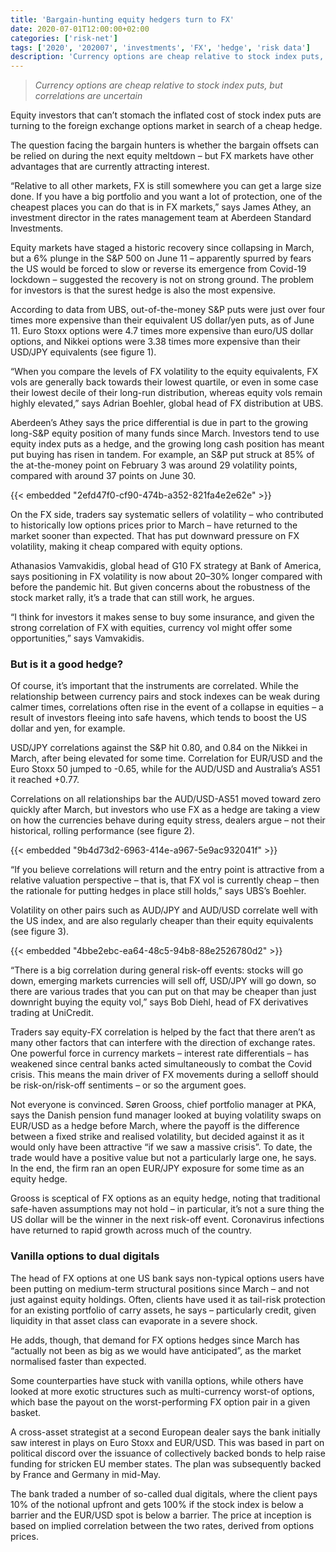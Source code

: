 ```yaml
---
title: 'Bargain-hunting equity hedgers turn to FX'
date: 2020-07-01T12:00:00+02:00
categories: ['risk-net']
tags: ['2020', '202007', 'investments', 'FX', 'hedge', 'risk data']
description: 'Currency options are cheap relative to stock index puts, but correlations are uncertain'
---
```


> _Currency options are cheap relative to stock index puts, but correlations are uncertain_

Equity investors that can’t stomach the inflated cost of stock index puts are turning to the foreign exchange options market in search of a cheap hedge.

The question facing the bargain hunters is whether the bargain offsets can be relied on during the next equity meltdown – but FX markets have other advantages that are currently attracting interest.

“Relative to all other markets, FX is still somewhere you can get a large size done. If you have a big portfolio and you want a lot of protection, one of the cheapest places you can do that is in FX markets,” says James Athey, an investment director in the rates management team at Aberdeen Standard Investments.

Equity markets have staged a historic recovery since collapsing in March, but a 6% plunge in the S&P 500 on June 11 – apparently spurred by fears the US would be forced to slow or reverse its emergence from Covid-19 lockdown – suggested the recovery is not on strong ground. The problem for investors is that the surest hedge is also the most expensive.

According to data from UBS, out-of-the-money S&P puts were just over four times more expensive than their equivalent US dollar/yen puts, as of June 11. Euro Stoxx options were 4.7 times more expensive than euro/US dollar options, and Nikkei options were 3.38 times more expensive than their USD/JPY equivalents (see figure 1).

“When you compare the levels of FX volatility to the equity equivalents, FX vols are generally back towards their lowest quartile, or even in some case their lowest decile of their long-run distribution, whereas equity vols remain highly elevated,” says Adrian Boehler, global head of FX distribution at UBS.

Aberdeen’s Athey says the price differential is due in part to the growing long-S&P equity position of many funds since March. Investors tend to use equity index puts as a hedge, and the growing long cash position has meant put buying has risen in tandem. For example, an S&P put struck at 85% of the at-the-money point on February 3 was around 29 volatility points, compared with around 37 points on June 30.

{{< embedded "2efd47f0-cf90-474b-a352-821fa4e2e62e" >}}

On the FX side, traders say systematic sellers of volatility – who contributed to historically low options prices prior to March – have returned to the market sooner than expected. That has put downward pressure on FX volatility, making it cheap compared with equity options.

Athanasios Vamvakidis, global head of G10 FX strategy at Bank of America, says positioning in FX volatility is now about 20–30% longer compared with before the pandemic hit. But given concerns about the robustness of the stock market rally, it’s a trade that can still work, he argues.

“I think for investors it makes sense to buy some insurance, and given the strong correlation of FX with equities, currency vol might offer some opportunities,” says Vamvakidis.

### But is it a good hedge?

Of course, it’s important that the instruments are correlated. While the relationship between currency pairs and stock indexes can be weak during calmer times, correlations often rise in the event of a collapse in equities – a result of investors fleeing into safe havens, which tends to boost the US dollar and yen, for example.

USD/JPY correlations against the S&P hit 0.80, and 0.84 on the Nikkei in March, after being elevated for some time. Correlation for EUR/USD and the Euro Stoxx 50 jumped to -0.65, while for the AUD/USD and Australia’s AS51 it reached +0.77.

Correlations on all relationships bar the AUD/USD-AS51 moved toward zero quickly after March, but investors who use FX as a hedge are taking a view on how the currencies behave during equity stress, dealers argue – not their historical, rolling performance (see figure 2).

{{< embedded "9b4d73d2-6963-414e-a967-5e9ac932041f" >}}

“If you believe correlations will return and the entry point is attractive from a relative valuation perspective – that is, that FX vol is currently cheap – then the rationale for putting hedges in place still holds,” says UBS’s Boehler.

Volatility on other pairs such as AUD/JPY and AUD/USD correlate well with the US index, and are also regularly cheaper than their equity equivalents (see figure 3).

{{< embedded "4bbe2ebc-ea64-48c5-94b8-88e2526780d2" >}}

“There is a big correlation during general risk-off events: stocks will go down, emerging markets currencies will sell off, USD/JPY will go down, so there are various trades that you can put on that may be cheaper than just downright buying the equity vol,” says Bob Diehl, head of FX derivatives trading at UniCredit.

Traders say equity-FX correlation is helped by the fact that there aren’t as many other factors that can interfere with the direction of exchange rates. One powerful force in currency markets – interest rate differentials – has weakened since central banks acted simultaneously to combat the Covid crisis. This means the main driver of FX movements during a selloff should be risk-on/risk-off sentiments – or so the argument goes.

Not everyone is convinced. Søren Grooss, chief portfolio manager at PKA, says the Danish pension fund manager looked at buying volatility swaps on EUR/USD as a hedge before March, where the payoff is the difference between a fixed strike and realised volatility, but decided against it as it would only have been attractive “if we saw a massive crisis”. To date, the trade would have a positive value but not a particularly large one, he says. In the end, the firm ran an open EUR/JPY exposure for some time as an equity hedge.

Grooss is sceptical of FX options as an equity hedge, noting that traditional safe-haven assumptions may not hold – in particular, it’s not a sure thing the US dollar will be the winner in the next risk-off event. Coronavirus infections have returned to rapid growth across much of the country.

### Vanilla options to dual digitals

The head of FX options at one US bank says non-typical options users have been putting on medium-term structural positions since March – and not just against equity holdings. Often, clients have used it as tail-risk protection for an existing portfolio of carry assets, he says – particularly credit, given liquidity in that asset class can evaporate in a severe shock.

He adds, though, that demand for FX options hedges since March has “actually not been as big as we would have anticipated”, as the market normalised faster than expected.

Some counterparties have stuck with vanilla options, while others have looked at more exotic structures such as multi-currency worst-of options, which base the payout on the worst-performing FX option pair in a given basket.

A cross-asset strategist at a second European dealer says the bank initially saw interest in plays on Euro Stoxx and EUR/USD. This was based in part on political discord over the issuance of collectively backed bonds to help raise funding for stricken EU member states. The plan was subsequently backed by France and Germany in mid-May.

The bank traded a number of so-called dual digitals, where the client pays 10% of the notional upfront and gets 100% if the stock index is below a barrier and the EUR/USD spot is below a barrier. The price at inception is based on implied correlation between the two rates, derived from options prices.

